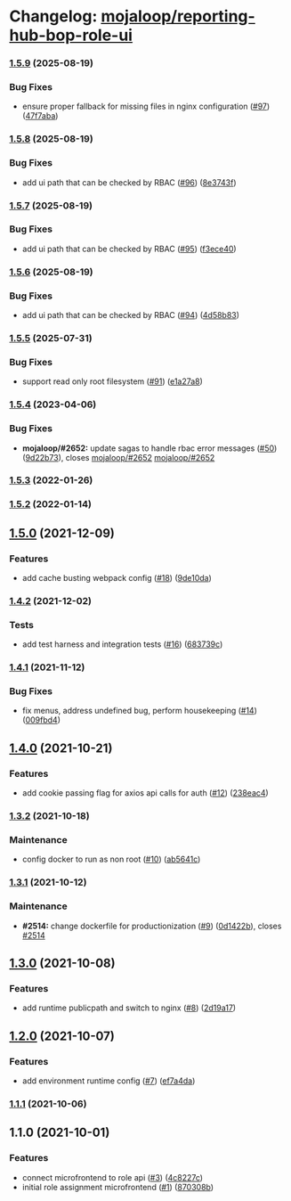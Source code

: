# Changelog: [mojaloop/reporting-hub-bop-role-ui](https://github.com/mojaloop/reporting-hub-bop-role-ui)
### [1.5.9](https://github.com/mojaloop/reporting-hub-bop-role-ui/compare/v1.5.8...v1.5.9) (2025-08-19)


### Bug Fixes

* ensure proper fallback for missing files in nginx configuration ([#97](https://github.com/mojaloop/reporting-hub-bop-role-ui/issues/97)) ([47f7aba](https://github.com/mojaloop/reporting-hub-bop-role-ui/commit/47f7aba934197da5798966190d097eb3ff1a2904))

### [1.5.8](https://github.com/mojaloop/reporting-hub-bop-role-ui/compare/v1.5.7...v1.5.8) (2025-08-19)


### Bug Fixes

* add ui path that can be checked by RBAC ([#96](https://github.com/mojaloop/reporting-hub-bop-role-ui/issues/96)) ([8e3743f](https://github.com/mojaloop/reporting-hub-bop-role-ui/commit/8e3743facd6eaf3145e79d00d1ee6341bff28a21))

### [1.5.7](https://github.com/mojaloop/reporting-hub-bop-role-ui/compare/v1.5.6...v1.5.7) (2025-08-19)


### Bug Fixes

* add ui path that can be checked by RBAC ([#95](https://github.com/mojaloop/reporting-hub-bop-role-ui/issues/95)) ([f3ece40](https://github.com/mojaloop/reporting-hub-bop-role-ui/commit/f3ece407c342d97098d1a8a4d97d8d3164566cce))

### [1.5.6](https://github.com/mojaloop/reporting-hub-bop-role-ui/compare/v1.5.5...v1.5.6) (2025-08-19)


### Bug Fixes

* add ui path that can be checked by RBAC ([#94](https://github.com/mojaloop/reporting-hub-bop-role-ui/issues/94)) ([4d58b83](https://github.com/mojaloop/reporting-hub-bop-role-ui/commit/4d58b83c4f66c4bdee900a703538e96559cf09c2))

### [1.5.5](https://github.com/mojaloop/reporting-hub-bop-role-ui/compare/v1.5.4...v1.5.5) (2025-07-31)


### Bug Fixes

* support read only root filesystem ([#91](https://github.com/mojaloop/reporting-hub-bop-role-ui/issues/91)) ([e1a27a8](https://github.com/mojaloop/reporting-hub-bop-role-ui/commit/e1a27a82d5b066c64b39045e369f820bc35abf46))

### [1.5.4](https://github.com/mojaloop/reporting-hub-bop-role-ui/compare/v1.5.3...v1.5.4) (2023-04-06)


### Bug Fixes

* **mojaloop/#2652:** update sagas to handle rbac error messages ([#50](https://github.com/mojaloop/reporting-hub-bop-role-ui/issues/50)) ([9d22b73](https://github.com/mojaloop/reporting-hub-bop-role-ui/commit/9d22b73ba164bd4441dbdefcfbf3a7aa88ef57e7)), closes [mojaloop/#2652](https://github.com/mojaloop/reporting-hub-bop-role-ui/issues/2652) [mojaloop/#2652](https://github.com/mojaloop/reporting-hub-bop-role-ui/issues/2652)

### [1.5.3](https://github.com/mojaloop/reporting-hub-bop-role-ui/compare/v1.5.2...v1.5.3) (2022-01-26)

### [1.5.2](https://github.com/mojaloop/reporting-hub-bop-role-ui/compare/v1.5.0...v1.5.2) (2022-01-14)

## [1.5.0](https://github.com/mojaloop/reporting-hub-bop-role-ui/compare/v1.4.2...v1.5.0) (2021-12-09)


### Features

* add cache busting webpack config ([#18](https://github.com/mojaloop/reporting-hub-bop-role-ui/issues/18)) ([9de10da](https://github.com/mojaloop/reporting-hub-bop-role-ui/commit/9de10da7cc32669afea6a078d4a7d77040a3268f))

### [1.4.2](https://github.com/mojaloop/reporting-hub-bop-role-ui/compare/v1.4.1...v1.4.2) (2021-12-02)


### Tests

* add test harness and integration tests ([#16](https://github.com/mojaloop/reporting-hub-bop-role-ui/issues/16)) ([683739c](https://github.com/mojaloop/reporting-hub-bop-role-ui/commit/683739c9e95204f69780bce32cc0656bdc3d3275))

### [1.4.1](https://github.com/mojaloop/reporting-hub-bop-role-ui/compare/v1.4.0...v1.4.1) (2021-11-12)


### Bug Fixes

* fix menus, address undefined bug, perform housekeeping ([#14](https://github.com/mojaloop/reporting-hub-bop-role-ui/issues/14)) ([009fbd4](https://github.com/mojaloop/reporting-hub-bop-role-ui/commit/009fbd458922ef9d61f70e63a44e28f952e377bd))

## [1.4.0](https://github.com/mojaloop/reporting-hub-bop-role-ui/compare/v1.3.2...v1.4.0) (2021-10-21)


### Features

* add cookie passing flag for axios api calls for auth ([#12](https://github.com/mojaloop/reporting-hub-bop-role-ui/issues/12)) ([238eac4](https://github.com/mojaloop/reporting-hub-bop-role-ui/commit/238eac4858b10c9f6178925a2f6d3ab20f80e2eb))

### [1.3.2](https://github.com/mojaloop/reporting-hub-bop-role-ui/compare/v1.3.1...v1.3.2) (2021-10-18)


### Maintenance

* config docker to run as non root ([#10](https://github.com/mojaloop/reporting-hub-bop-role-ui/issues/10)) ([ab5641c](https://github.com/mojaloop/reporting-hub-bop-role-ui/commit/ab5641c69d661e821913f0529a2d72607baedca3))

### [1.3.1](https://github.com/mojaloop/reporting-hub-bop-role-ui/compare/v1.3.0...v1.3.1) (2021-10-12)


### Maintenance

* **#2514:** change dockerfile for productionization ([#9](https://github.com/mojaloop/reporting-hub-bop-role-ui/issues/9)) ([0d1422b](https://github.com/mojaloop/reporting-hub-bop-role-ui/commit/0d1422bdb55c115722eeea3242a3e2e91f2d7c24)), closes [#2514](https://github.com/mojaloop/reporting-hub-bop-role-ui/issues/2514)

## [1.3.0](https://github.com/mojaloop/reporting-hub-bop-role-ui/compare/v1.2.0...v1.3.0) (2021-10-08)


### Features

* add runtime publicpath and switch to nginx ([#8](https://github.com/mojaloop/reporting-hub-bop-role-ui/issues/8)) ([2d19a17](https://github.com/mojaloop/reporting-hub-bop-role-ui/commit/2d19a176cd4275ac6b88486176ed081619c5ae75))

## [1.2.0](https://github.com/mojaloop/reporting-hub-bop-role-ui/compare/v1.1.1...v1.2.0) (2021-10-07)


### Features

* add environment runtime config ([#7](https://github.com/mojaloop/reporting-hub-bop-role-ui/issues/7)) ([ef7a4da](https://github.com/mojaloop/reporting-hub-bop-role-ui/commit/ef7a4da1bc4fc81e170c8ea99289093bc29b0220))

### [1.1.1](https://github.com/mojaloop/reporting-hub-bop-role-ui/compare/v1.1.0...v1.1.1) (2021-10-06)

## 1.1.0 (2021-10-01)


### Features

* connect microfrontend to role api ([#3](https://github.com/mojaloop/reporting-hub-bop-role-ui/issues/3)) ([4c8227c](https://github.com/mojaloop/reporting-hub-bop-role-ui/commit/4c8227c3cf523a95ef235078c68a9a44b751cd35))
* initial role assignment microfrontend ([#1](https://github.com/mojaloop/reporting-hub-bop-role-ui/issues/1)) ([870308b](https://github.com/mojaloop/reporting-hub-bop-role-ui/commit/870308b92a45edf840124141ebef1ebba96cf5ef))
